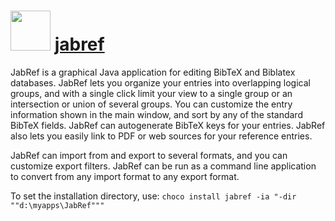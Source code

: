 # <img src="https://cdn.jsdelivr.net/gh/olafhaag/chocolatey-packages@master/automatic/jabref/JabRef-icon-64.png" width="64" height="64"/> [jabref](https://chocolatey.org/packages/jabref.install)


JabRef is a graphical Java application for editing BibTeX and Biblatex databases. JabRef lets you organize your entries into overlapping logical groups, and with a single click limit your view to a single group or an intersection or union of several groups. You can customize the entry information shown in the main window, and sort by any of the standard BibTeX fields. JabRef can autogenerate BibTeX keys for your entries. JabRef also lets you easily link to PDF or web sources for your reference entries.

JabRef can import from and export to several formats, and you can customize export filters. JabRef can be run as a command line application to convert from any import format to any export format.

To set the installation directory, use: `choco install jabref -ia "-dir ""d:\myapps\JabRef"""`
